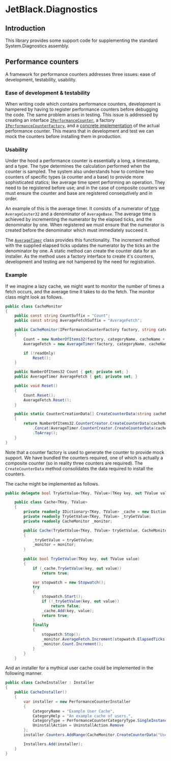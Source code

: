 # JetBlack.Diagnostics

## Introduction

This library provides some support code for supplementing the standard System.Diagnostics assembly.

## Performance counters

A framework for performance counters addresses three issues: ease of development, testability, usability.

### Ease of development & testability

When writing code which contains performance counters, development is hampered by having to register performance
counters before debugging the code. The same problem arises in testing.
This issue is addressed by creating an interface [`IPerformanceCounter`](https://github.com/rob-blackbourn/JetBlack.Diagnostics/blob/master/JetBlack.Diagnostics/Monitoring/IPerformanceCounter.cs),
a factory [`IPerformanceCounterFactory`](https://github.com/rob-blackbourn/JetBlack.Diagnostics/blob/master/JetBlack.Diagnostics/Monitoring/IPerformanceCounterFactory.cs),
and a [concrete implementation](https://github.com/rob-blackbourn/JetBlack.Diagnostics/blob/master/JetBlack.Diagnostics/Monitoring/PerformanceCounterImpl.cs)
of the actual performance counter. This means that in development and test we can mock the counters before
installing them in production.

### Usability

Under the hood a performance counter is essentially a long, a timestamp, and a type. The type determines the calculation
performed when the counter is sampled. The system also understands how to combine two counters of specific types
(a counter and a base) to provide more sophisticated statics; like average time spent performing an
operation. They need to be registered before use; and in the case of composite counters we must ensure the counter and base
are registered consequtively and in order.

An example of this is the average timer. It consists of a numerator of [type](https://msdn.microsoft.com/en-us/library/system.diagnostics.performancecountertype.aspx)
`AverageCouter32` and a denominator of `AverageBase`. The average time is achieved by incrementing the numerator
by the elapsed ticks, and the denominator by one. When registered we must ensure that the numerator is created before
the denominator which must immediately succeed it.

The [`AverageTimer`](https://github.com/rob-blackbourn/JetBlack.Diagnostics/blob/master/JetBlack.Diagnostics/Monitoring/AverageTimer.cs)
class provides this functionality. The increment method with the supplied elapsed ticks updates the
numerator by the ticks an the denominator by one. A static method can create the counter data for an installer. As the method
uses a factory interface to create it's counters, development and testing are not hampered by the need for registration.

### Example

If we imagine a lazy cache, we might want to monitor the number of times a fetch occurs, and the average time it takes to do
 the fetch. The monitor class might look as follows.

```cs
public class CacheMonitor
{
    public const string CountSuffix = "Count";
    public const string AverageFetchSuffix = "AverageFetch";

    public CacheMonitor(IPerformanceCounterFactory factory, string categoryName, string cacheName, bool readOnly)
    {
        Count = new NumberOfItems32(factory, categoryName, cacheName + "Count", readOnly);
        AverageFetch = new AverageTimer(factory, categoryName, cacheName + "AverageFetch", readOnly);

        if (!readOnly)
            Reset();
    }

    public NumberOfItems32 Count { get; private set; }
    public AverageTimer AverageFetch { get; private set; }

    public void Reset()
    {
        Count.Reset();
        AverageFetch.Reset();
    }

    public static CounterCreationData[] CreateCounterData(string cacheName)
    {
        return NumberOfItems32.CounterCreator.CreateCounterData(cacheName + CountSuffix, "The number of times the cache has been accessed")
            .Concat(AverageTimer.CounterCreator.CreateCounterData(cacheName + AverageFetchSuffix, "The average time taken to fetch an item from the cache"))
            .ToArray();
    }
}
```

Note that a counter factory is used to generate the counter to provide mock support. We have bundled
the counters required, one of which is actually a composite counter (so in reality three counters are
required). The `CreateCounterData` method consolidates the data required to install the counters.

The cache might be implemented as follows.

```cs
public delegate bool TryGetValue<TKey, TValue>(TKey key, out TValue value);

    public class Cache<TKey, TValue>
    {
        private readonly IDictionary<TKey, TValue> _cache = new Dictionary<TKey, TValue>();
        private readonly TryGetValue<TKey, TValue> _tryGetValue;
        private readonly CacheMonitor _monitor;

        public Cache(TryGetValue<TKey, TValue> tryGetValue, CacheMonitor monitor)
        {
            _tryGetValue = tryGetValue;
            _monitor = monitor;
        }
        
        public bool TryGetValue(TKey key, out TValue value)
        {
            if (_cache.TryGetValue(key, out value))
                return true;

            var stopwatch = new Stopwatch();
            try
            {
                stopwatch.Start();
                if (!_tryGetValue(key, out value))
                    return false;
                _cache.Add(key, value);
                return true;
            }
            finally
            {
                stopwatch.Stop();
                _monitor.AverageFetch.Increment(stopwatch.ElapsedTicks);
                _monitor.Count.Increment();
            }
        }
    }
```

And an installer for a mythical user cache could be implemented in the following manner.

```cs
public class CacheInstaller : Installer
{
    public CacheInstaller()
    {
        var installer = new PerformanceCounterInstaller
        {
            CategoryName = "Example User Cache",
            CategoryHelp = "An example cache of users.",
            CategoryType = PerformanceCounterCategoryType.SingleInstance,
            UninstallAction = UninstallAction.Remove
        };
        installer.Counters.AddRange(CacheMonitor.CreateCounterData("UserCache"));

        Installers.Add(installer);
    }
}
```
